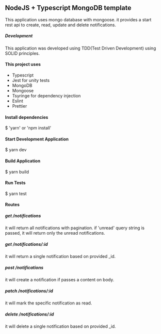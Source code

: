 ## NodeJS + Typescript MongoDB template

This application uses mongo database with mongoose. it provides a start rest api
to create, read, update and delete notifications.

##### Development

This application was developed using TDD(Test Driven Development) using SOLID principles.

#### This project uses

- Typescript
- Jest for unity tests
- MongoDB
- Mongoose
- Tsyringe for dependency injection
- Eslint
- Prettier

#### Install dependencies

\$ 'yarn' or 'npm install'

#### Start Development Application

\$ yarn dev

#### Build Application

\$ yarn build

#### Run Tests

\$ yarn test

#### Routes

##### get /notifications

it will return all notifications with pagination. if 'unread' query string is passed,
it will return only the unread notifications.

##### get /notifications/:id

it will return a single notification based on provided \_id.

##### post /notifications

it will create a notification if passes a content on body.

##### patch /notifications/:id

it will mark the specific notification as read.

##### delete /notifications/:id

it will delete a single notification based on provided \_id.

